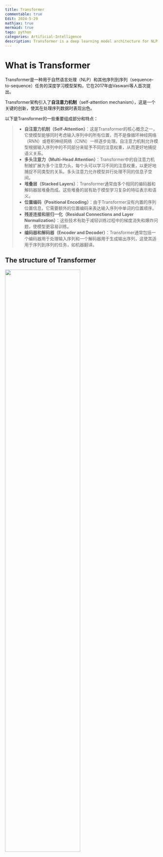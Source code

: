 ```yaml
---
title: Transformer
commentable: true
Edit: 2024-5-29
mathjax: true
mermaid: true
tags: python
categories: Artificial-Intelligence
description: Transformer is a deep learning model architecture for NLP and other sequence-to-sequence tasks.
---
```


# What is Transformer

Transformer是一种用于自然语言处理（NLP）和其他序列到序列（sequence-to-sequence）任务的深度学习模型架构，它在2017年由Vaswani等人首次提出。

Transformer架构引入了**自注意力机制**（self-attention mechanism），这是一个关键的创新，使其在处理序列数据时表现出色。

以下是Transformer的一些重要组成部分和特点：

> - **自注意力机制（Self-Attention）**：这是Transformer的核心概念之一，它使模型能够同时考虑输入序列中的所有位置，而不是像循环神经网络（RNN）或卷积神经网络（CNN）一样逐步处理。自注意力机制允许模型根据输入序列中的不同部分来赋予不同的注意权重，从而更好地捕捉语义关系。
> - **多头注意力（Multi-Head Attention）**：Transformer中的自注意力机制被扩展为多个注意力头，每个头可以学习不同的注意权重，以更好地捕捉不同类型的关系。多头注意力允许模型并行处理不同的信息子空间。
> - **堆叠层（Stacked Layers）**：Transformer通常由多个相同的编码器和解码器层堆叠而成。这些堆叠的层有助于模型学习复杂的特征表示和语义。
> - **位置编码（Positional Encoding）**：由于Transformer没有内置的序列位置信息，它需要额外的位置编码来表达输入序列中单词的位置顺序。
> - **残差连接和层归一化（Residual Connections and Layer Normalization）**：这些技术有助于减轻训练过程中的梯度消失和爆炸问题，使模型更容易训练。
> - **编码器和解码器（Encoder and Decoder）**：Transformer通常包括一个编码器用于处理输入序列和一个解码器用于生成输出序列，这使其适用于序列到序列的任务，如机器翻译。

## The structure of Transformer

<img src="https://ssskz.github.io/materials/自然语言处理/transformer.png" width="70%">